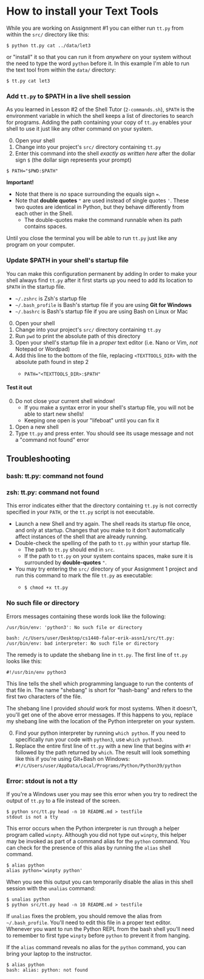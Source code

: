 # How to install your Text Tools

While you are working on Assignment #1 you can either run `tt.py` from within
the `src/` directory like this:

```
$ python tt.py cat ../data/let3
```

or "install" it so that you can run it from *anywhere* on your system without
the need to type the word `python` before it.  In this example I'm able to run
the text tool from within the `data/` directory:

```
$ tt.py cat let3
```

### Add `tt.py` to $PATH in a live shell session

As you learned in Lesson #2 of the Shell Tutor (`2-commands.sh`), `$PATH` is
the environment variable in which the shell keeps a list of directories to
search for programs.  Adding the path containing your copy of `tt.py` enables
your shell to use it just like any other command on your system.

0.  Open your shell
1.  Change into your project's `src/` directory containing `tt.py`
2.  Enter this command into the shell *exactly as written here* after the dollar sign `$` (the dollar sign represents your prompt)

```
$ PATH="$PWD:$PATH"
```

**Important!**

*   Note that there is *no* space surrounding the equals sign `=`.
*   Note that **double quotes** `"` are used instead of single quotes `'`.  These two quotes are identical in Python, but they behave differently from each other in the Shell.
    *   The double-quotes make the command runnable when its path contains spaces.

Until you close the terminal you will be able to run `tt.py` just like any program on your computer.


### Update $PATH in your shell's startup file

You can make this configuration permanent by adding In order to make your shell
always find `tt.py` after it first starts up you need to add its location to
`$PATH` in the startup file.

*   `~/.zshrc` is Zsh's startup file
*   `~/.bash_profile` is Bash's startup file if you are using **Git for Windows**
*   `~/.bashrc` is Bash's startup file if you are using Bash on Linux or Mac

0.  Open your shell
1.  Change into your project's `src/` directory containing `tt.py`
2.  Run `pwd` to print the absolute path of this directory
3.  Open your shell's startup file in a *proper* text editor (i.e. Nano or Vim, *not* Notepad or Wordpad)
4.  Add this line to the bottom of the file, replacing `<TEXTTOOLS_DIR>` with the absolute path found in step 2
    *   ```
        PATH="<TEXTTOOLS_DIR>:$PATH"
        ```


#### Test it out

0.  Do not close your current shell window!
    *   If you make a syntax error in your shell's startup file, you will not be able to start new shells!
    *   Keeping one open is your "lifeboat" until you can fix it
1.  Open a new shell
2.  Type `tt.py` and press enter.  You should see its usage message and not a "command not found" error



## Troubleshooting

### bash: tt.py: command not found
### zsh: tt.py: command not found

This error indicates either that the directory containing `tt.py` is not
correctly specified in your `PATH`, or the `tt.py` script is not executable.

*   Launch a new Shell and try again.  The shell reads its startup file
    once, and only at startup.  Changes that you make to it don't automatically
    affect instances of the shell that are already running.
*   Double-check the spelling of the path to `tt.py` within your startup file.
    *   The path to `tt.py` should end in `src`.
    *   If the path to `tt.py` on your system contains spaces, make sure it is surrounded by **double-quotes** `"`.
*   You may try entering the `src/` directory of your Assignment 1 project and run this command to mark the file `tt.py` as executable:
    *   ```
        $ chmod +x tt.py
        ```



### No such file or directory

Errors messages containing these words look like the following:

```
/usr/bin/env: 'python3': No such file or directory
```

```
bash: /c/Users/user/Desktop/cs1440-falor-erik-assn1/src/tt.py: /usr/bin/env: bad interpreter: No such file or directory
```

The remedy is to update the shebang line in `tt.py`.  The first line of `tt.py`
looks like this:

```
#!/usr/bin/env python3
```

This line tells the shell which programming language to run the contents
of that file in.  The name "shebang" is short for "hash-bang" and refers to the
first two characters of the file.

The shebang line I provided *should* work for most systems.  When it doesn't,
you'll get one of the above error messages.  If this happens to you, replace
my shebang line with the location of the Python interpreter on your system.

0.  Find your python interpreter by running `which python`.  If you need to
    specifically run your code with `python3`, use `which python3`.
1.  Replace the entire first line of `tt.py` with a new line that begins with
    `#!` followed by the path returned by `which`.  The result will look
    something like this if you're using Git+Bash on Windows:
    `#!/c/Users/user/AppData/Local/Programs/Python/Python39/python`



### Error: stdout is not a tty

If you're a Windows user you may see this error when you try to redirect the
output of `tt.py` to a file instead of the screen.

```
$ python src/tt.py head -n 10 README.md > testfile
stdout is not a tty
```

This error occurs when the Python interpreter is run through a helper program
called `winpty`.  Although you did not type out `winpty`, this helper may be
invoked as part of a command alias for the `python` command.  You can check for
the presence of this alias by running the `alias` shell command.  

```
$ alias python
alias python='winpty python'
```

When you see this output you can temporarily disable the alias in this shell
session with the `unalias` command:

```
$ unalias python
$ python src/tt.py head -n 10 README.md > testfile
```

If `unalias` fixes the problem, you should remove the alias from
`~/.bash_profile`.  You'll need to edit this file in a proper text editor.
Whenever you want to run the Python REPL from the bash shell you'll need to
remember to first type `winpty` before `python` to prevent it from hanging.


If the `alias` command reveals no alias for the `python` command, you can bring
your laptop to the instructor.

```
$ alias python
bash: alias: python: not found
```
